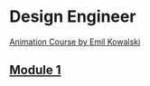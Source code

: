 # Design Engineer

[Animation Course by Emil Kowalski](https://animations.dev/learn)


## [Module 1](./Module-1-Making-it-feel-right/README.md)